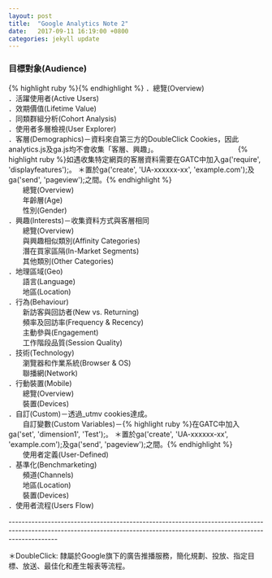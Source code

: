 ```yaml
---
layout: post
title:  "Google Analytics Note 2"
date:   2017-09-11 16:19:00 +0800
categories: jekyll update
---
```

<h3>目標對象(Audience)</h3>
{% highlight ruby %}{% endhighlight %}
．<bold>總覽(Overview)</bold><br>
．<bold>活躍使用者(Active Users)</bold><br>
．<bold>效期價值(Lifetime Value)</bold><br>
．<bold>同類群組分析(Cohort Analysis)</bold><br>
．<bold>使用者多層檢視(User Explorer)</bold><br>
．<bold>客層(Demographics)</bold>－資料來自第三方的DoubleClick Cookies，因此analytics.js及ga.js均不會收集「客層、興趣」。
　　　　　　　　　　　{% highlight ruby %}如遇收集特定網頁的客層資料需要在GATC中加入ga('require', 'displayfeatures');。
＊置於ga('create', 'UA-xxxxxx-xx', 'example.com');及ga('send', 'pageview');之間。{% endhighlight %}<br>
　　總覽(Overview)<br>
　　年齡層(Age)<br>
　　性別(Gender)<br>
．<bold>興趣(Interests)</bold>－收集資料方式與客層相同<br>
　　總覽(Overview)<br>
　　與興趣相似類別(Affinity Categories)<br>
　　潛在買家區隔(In-Market Segments)<br>
　　其他類別(Other Categories)<br>
．<bold>地理區域(Geo)</bold><br>
　　語言(Language)<br>
　　地區(Location)<br>
．<bold>行為(Behaviour)</bold><br>
　　新訪客與回訪者(New vs. Returning)<br>
　　頻率及回訪率(Frequency & Recency)<br>
　　主動參與(Engagement)<br>
　　工作階段品質(Session Quality)<br>
．<bold>技術(Technology)</bold><br>
　　瀏覽器和作業系統(Browser & OS)<br>
　　聯播網(Network)<br>
．<bold>行動裝置(Mobile)</bold><br>
　　總覽(Overview)<br>
　　裝置(Devices)<br>
．<bold>自訂(Custom)</bold>－透過_utmv cookies達成。<br>
　　自訂變數(Custom Variables)－{% highlight ruby %}在GATC中加入ga('set', 'dimension1', 'Test');。
＊置於ga('create', 'UA-xxxxxx-xx', 'example.com');及ga('send', 'pageview');之間。{% endhighlight %}<br>
　　使用者定義(User-Defined)<br>
．<bold>基準化(Benchmarketing)</bold><br>
　　頻道(Channels)<br>
　　地區(Location)<br>
　　裝置(Devices)<br>
．<bold>使用者流程(Users Flow)</bold><br>


---------------------------------------------------------------------------------------------------------------------------------------------------------------------------<br>

＊DoubleClick: 隸屬於Google旗下的廣告推播服務，簡化規劃、投放、指定目標、放送、最佳化和產生報表等流程。<br>



